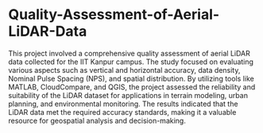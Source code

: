 # Quality-Assessment-of-Aerial-LiDAR-Data
This project involved a comprehensive quality assessment of aerial LiDAR data collected for the IIT Kanpur campus. The study focused on evaluating various aspects such as vertical and horizontal accuracy, data density, Nominal Pulse Spacing (NPS), and spatial distribution. By utilizing tools like MATLAB, CloudCompare, and QGIS, the project assessed the reliability and suitability of the LiDAR dataset for applications in terrain modeling, urban planning, and environmental monitoring. The results indicated that the LiDAR data met the required accuracy standards, making it a valuable resource for geospatial analysis and decision-making.

